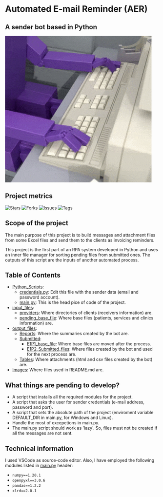 # Automated E-mail Reminder (AER)

## A sender bot based in Python

![gif](https://github.com/Meluiscruz/Automated_Email_Reminder/blob/master/Images/email_bot.gif)

## Project metrics

![Stars](https://img.shields.io/github/stars/Meluiscruz/Automated_Email_Reminder.svg)
![Forks](https://img.shields.io/github/forks/Meluiscruz/Automated_Email_Reminder.svg)
![Issues](https://img.shields.io/github/issues/Meluiscruz/Automated_Email_Reminder.svg)
![Tags](https://img.shields.io/github/tag/Meluiscruz/Automated_Email_Reminder.svg)

## Scope of the project

The main purpose of this project is to build messages and attachment files from some Excel files and send them to the clients as invoicing reminders.

This project is the first part of an RPA system developed in Python and uses an inner file manager for sorting pending files from submitted ones. The outputs of this script are the inputs of another automated process.

## Table of Contents

- [Python_Scripts](https://github.com/Meluiscruz/Automated_Email_Reminder/tree/master/Python_Scripts "Python_Scripts"):
  - [credentials.py](https://github.com/Meluiscruz/Automated_Email_Reminder/blob/master/Python_Scripts/credentials.py "credentials.py"): Edit this file with the sender data (email and password account).
  - [main.py](https://github.com/Meluiscruz/Automated_Email_Reminder/tree/master/Python_Scripts "main.py"): This is the head pice of code of the project.
- [input_files](https://github.com/Meluiscruz/Automated_Email_Reminder/tree/master/input_files "input_files"):
  - [providers](https://github.com/Meluiscruz/Automated_Email_Reminder/tree/master/input_files/providers "providers"): Where directories of clients (receivers information) are.
  - [pending_base_file](https://github.com/Meluiscruz/Automated_Email_Reminder/tree/master/input_files/pending_base_file "pending_base_file"): Where base files (patients, services and clinics information) are.
- [output_files](https://github.com/Meluiscruz/Automated_Email_Reminder/tree/master/output_files "output_files"):
  - [Reports](https://github.com/Meluiscruz/Automated_Email_Reminder/tree/master/output_files/Reports "Reports"): Where the summaries created by the bot are.
  - [Submitted](https://github.com/Meluiscruz/Automated_Email_Reminder/tree/master/input_files/pending_base_file "pending_base_file"):
    - [E1P1_base_file](https://github.com/Meluiscruz/Automated_Email_Reminder/tree/master/output_files/Submitted/E1P1_base_file "E1P1_base_file"): Where base files are moved after the process.
    - [E1P2_Submitted_files](https://github.com/Meluiscruz/Automated_Email_Reminder/tree/master/output_files/Submitted/E1P2_Submitted_files "E1P2_Submitted_files"): Where files created by the bot and used for the next process are.
  - [Tables](https://github.com/Meluiscruz/Automated_Email_Reminder/tree/master/output_files/Tables "Tables"): Where attachments (html and csv files created by the bot) are.
- [Images](https://github.com/Meluiscruz/Automated_Email_Reminder/tree/master/Images "Images"): Where files used in README.md are.

## What things are pending to develop?

- A script that installs all the required modules for the project. 
- A script that asks the user for sender credentials (e-mail address, password and port).
- A script that sets the absolute path of the project (enviroment variable DEFAULT_DIR in main.py, for Windows and Linux).
- Handle the most of excepetions in main.py.
- The main.py script should work as 'lazy'. So, files must not be created if all the messages are not sent.

## Technical information

I used VSCode as source-code editor. Also, I have employed the following modules listed in [main.py](https://github.com/Meluiscruz/Automated_Email_Reminder/tree/master/Python_Scripts "main.py") header:

- ```numpy==1.20.1```
- ```openpyxl==3.0.6```
- ```pandas==1.2.2```
- ```xlrd==2.0.1```
